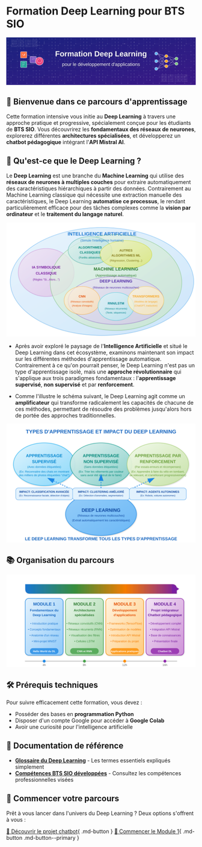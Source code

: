 # Formation Deep Learning pour BTS SIO

![Banner Deep Learning](images/banner-dl.svg)

## 🚀 Bienvenue dans ce parcours d'apprentissage

Cette formation intensive vous initie au **Deep Learning** à travers une approche pratique et progressive, spécialement conçue pour les étudiants de **BTS SIO**. Vous découvrirez les **fondamentaux des réseaux de neurones**, explorerez différentes **architectures spécialisées**, et développerez un **chatbot pédagogique** intégrant l'**API Mistral AI**.

## 🧠 Qu'est-ce que le Deep Learning ?

Le **Deep Learning** est une branche du **Machine Learning** qui utilise des **réseaux de neurones à multiples couches** pour extraire automatiquement des caractéristiques hiérarchiques à partir des données. Contrairement au Machine Learning classique qui nécessite une extraction manuelle des caractéristiques, le Deep Learning **automatise ce processus**, le rendant particulièrement efficace pour des tâches complexes comme la **vision par ordinateur** et le **traitement du langage naturel**.

![Intelligence Artificielle - Écosystème](images/ai-ecosystem.svg)

- Après avoir exploré le paysage de l'**Intelligence Artificielle** et situé le Deep Learning dans cet écosystème, examinons maintenant son impact sur les différentes méthodes d'apprentissage automatique. Contrairement à ce qu'on pourrait penser, le Deep Learning n'est pas un type d'apprentissage isolé, mais une **approche révolutionnaire** qui s'applique aux trois paradigmes fondamentaux : l'**apprentissage supervisé**, **non supervisé** et par **renforcement**. 

- Comme l'illustre le schéma suivant, le Deep Learning agit comme un **amplificateur** qui transforme radicalement les capacités de chacune de ces méthodes, permettant de résoudre des problèmes jusqu'alors hors de portée des approches traditionnelles.

![Types d'apprentissage et impact du Deep Learning](images/learning-types.svg)

## 📚 Organisation du parcours


![Les 4 modules de la formation](images/modules.svg)


## 🛠️ Prérequis techniques

Pour suivre efficacement cette formation, vous devez :

- Posséder des bases en **programmation Python**
- Disposer d'un compte Google pour accéder à **Google Colab**
- Avoir une curiosité pour l'intelligence artificielle


##  📌 Documentation de référence

- **[Glossaire du Deep Learning](module1/ressources/glossaire-dl.md)** - Les termes essentiels expliqués simplement
- **[Compétences BTS SIO développées](ressources/competences-stage-sio.md)** - Consultez les compétences professionnelles visées

## 🚀 Commencer votre parcours

Prêt à vous lancer dans l'univers du Deep Learning ? Deux options s'offrent à vous :

[🤖 Découvrir le projet chatbot](presentation.md){ .md-button }
[🏁 Commencer le Module 1](module1/index.md){ .md-button .md-button--primary }